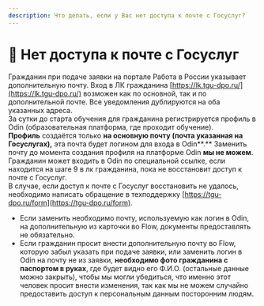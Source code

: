 ```yaml
---
description: Что делать, если у Вас нет доступа к почте с Госуслуг?
---
```


# 📧 Нет доступа к почте с Госуслуг

Гражданин при подаче заявки на портале Работа в России указывает дополнительную почту. Вход в ЛК гражданина [https://lk.tgu-dpo.ru/](https://lk.tgu-dpo.ru/) возможен как по основной, так и по дополнительной почте. Все уведомления дублируются на оба указанных адреса.\
За сутки до старта обучения для гражданина регистрируется профиль в Odin (образовательная платформа, где проходит обучение). \
**Профиль** создаётся только **на основную почту (почта указанная на Госуслугах),** эта почта будет логином для входа в Odin**.** Заменить почту до момента создания профиля на платформе Odin **мы не можем**. \
Гражданин может входить в Odin по специальной ссылке, если находится на шаге 9 в лк гражданина, пока не восстановит доступ к почте с Госуслуг.\
В случае, если доступ к почте с Госуслуг восстановить не удалось, необходимо написать обращение в техподдержку [https://tgu-dpo.ru/form](https://tgu-dpo.ru/form).

* Если заменить необходимо почту, используемую как логин в Odin, на дополнительную из карточки во Flow, документы предоставлять не обязательно.
* Если гражданин просит внести дополнительную почту во Flow, которую забыл указать при подаче заявки, или заменить логин в Odin на почту не из заявки, **необходимо фото гражданина с паспортом в руках**, где будет видно его Ф.И.О. (остальные данные можно закрыть), чтобы мы могли убедиться, что именно этот человек просит внести изменения, так как мы не можем случайно предоставить доступ к персональным данным посторонним людям.
